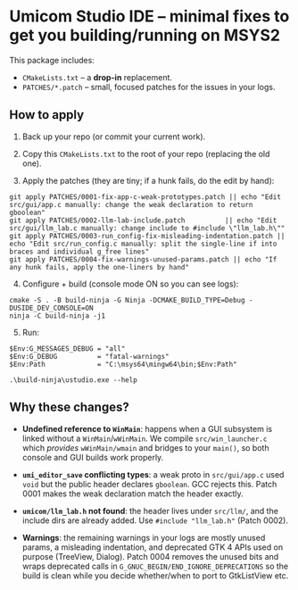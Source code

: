 # Umicom Studio IDE – minimal fixes to get you building/running on MSYS2

This package includes:
- `CMakeLists.txt` – a **drop-in** replacement.
- `PATCHES/*.patch` – small, focused patches for the issues in your logs.

## How to apply

1) Back up your repo (or commit your current work).

2) Copy this `CMakeLists.txt` to the root of your repo (replacing the old one).

3) Apply the patches (they are tiny; if a hunk fails, do the edit by hand):

```
git apply PATCHES/0001-fix-app-c-weak-prototypes.patch || echo "Edit src/gui/app.c manually: change the weak declaration to return gboolean"
git apply PATCHES/0002-llm-lab-include.patch          || echo "Edit src/gui/llm_lab.c manually: change include to #include \"llm_lab.h\""
git apply PATCHES/0003-run_config-fix-misleading-indentation.patch || echo "Edit src/run_config.c manually: split the single-line if into braces and individual g_free lines"
git apply PATCHES/0004-fix-warnings-unused-params.patch || echo "If any hunk fails, apply the one-liners by hand"
```

4) Configure + build (console mode ON so you can see logs):

```
cmake -S . -B build-ninja -G Ninja -DCMAKE_BUILD_TYPE=Debug -DUSIDE_DEV_CONSOLE=ON
ninja -C build-ninja -j1
```

5) Run:

```
$Env:G_MESSAGES_DEBUG = "all"
$Env:G_DEBUG          = "fatal-warnings"
$Env:Path             = "C:\msys64\mingw64\bin;$Env:Path"

.\build-ninja\ustudio.exe --help
```

## Why these changes?

- **Undefined reference to `WinMain`**: happens when a GUI subsystem is linked
  without a `WinMain`/`wWinMain`. We compile `src/win_launcher.c` which *provides*
  `wWinMain/wmain` and bridges to your `main()`, so both console and GUI builds
  work properly.

- **`umi_editor_save` conflicting types**: a weak proto in `src/gui/app.c` used
  `void` but the public header declares `gboolean`. GCC rejects this. Patch 0001
  makes the weak declaration match the header exactly.

- **`umicom/llm_lab.h` not found**: the header lives under `src/llm/`, and the
  include dirs are already added. Use `#include "llm_lab.h"` (Patch 0002).

- **Warnings**: the remaining warnings in your logs are mostly unused params,
  a misleading indentation, and deprecated GTK 4 APIs used on purpose (TreeView,
  Dialog). Patch 0004 removes the unused bits and wraps deprecated calls in
  `G_GNUC_BEGIN/END_IGNORE_DEPRECATIONS` so the build is clean while you decide
  whether/when to port to GtkListView etc.
